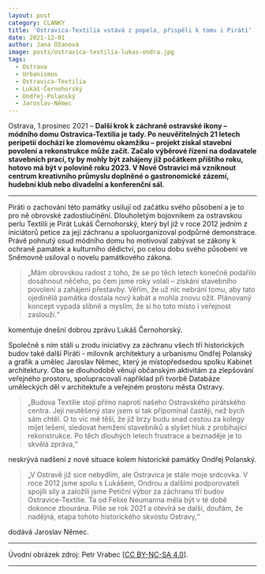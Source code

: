 ```yaml
---
layout: post
category: CLANKY
title: 'Ostravica-Textilia vstává z popela, přispěli k tomu i Piráti'
date: 2021-12-01
author: Jana Ožanová		
image: posts/ostravica-textilia-lukas-ondra.jpg
tags:					
  - Ostrava			
  - Urbanismus		
  - Ostravica-Textilia			
  - Lukáš-Černohorský		
  - Ondřej-Polanský
  - Jaroslav-Němec			
---
```


Ostrava, 1.prosinec 2021 – **Další krok k záchraně ostravské ikony – módního domu Ostravica-Textilia je tady. Po neuvěřitelných 21 letech peripetií dochází ke zlomovému okamžiku – projekt získal stavební povolení a rekonstrukce může začít. Začalo výběrové řízení na dodavatele stavebních prací, ty by mohly být zahájeny již počátkem příštího roku, hotovo má být v polovině roku 2023. V Nové Ostravici má vzniknout centrum kreativního průmyslu doplněné o gastronomické zázemí, hudební klub nebo divadelní a konferenční sál.**


<hr />

Piráti o zachování této památky usilují od začátku svého působení a je to pro ně obrovské zadostiučinění. Dlouholetým bojovníkem za ostravskou perlu Textilii je Pirát Lukáš Černohorský, který byl již v roce 2012 jedním z iniciátorů petice za její záchranu a spoluorganizoval podpůrné demonstrace. Právě pohnutý osud módního domu ho motivoval zabývat se zákony k ochraně památek a kulturního dědictví, po celou dobu svého působení ve Sněmovně usiloval o novelu památkového zákona.

> „Mám obrovskou radost z toho, že se po těch letech konečně podařilo dosáhnout něčeho, po čem jsme roky volali – získání stavebního povolení a zahájení přestavby. Věřím, že už nic nebrání tomu, aby tato ojedinělá památka dostala nový kabát a mohla znovu ožít. Plánovaný koncept vypadá slibně a myslím, že si ho toto místo i veřejnost zaslouží.“

komentuje dnešní dobrou zprávu Lukáš Černohorský.

Společně s ním stáli u zrodu iniciativy za záchranu všech tří historických budov také další Piráti - milovník architektury a urbanismu Ondřej Polanský a grafik a umělec Jaroslav Němec, který je místopředsedou spolku Kabinet architektury. Oba se dlouhodobě věnují občanským aktivitám za zlepšování veřejného prostoru, spolupracovali například při tvorbě Databáze uměleckých děl v architektuře a veřejném prostoru města Ostravy.

>„Budova Textilie stojí přímo naproti našeho Ostravského pirátského centra. Její neutěšený stav jsem si tak připomínal častěji, než bych sám chtěl. O to víc mě těší, že již brzy budu snad cestou za kolegy míjet lešení, sledovat hemžení stavebníků a slyšet hluk z probíhající rekonstrukce. Po těch dlouhých letech frustrace a beznaděje je to skvělá zpráva,“

neskrývá nadšení z nové situace kolem historické památky Ondřej Polanský.

> „V Ostravě již sice nebydlím, ale Ostravica je stále moje srdcovka. V roce 2012 jsme spolu s Lukášem, Ondrou a dalšími podporovateli spojili síly a založili jsme Petiční výbor za záchranu tří budov Ostravice-Textilie. Ta od Felixe Neumanna měla být v té době dokonce zbourána. Píše se rok 2021 a otevírá se další, doufám, že nadějná, etapa tohoto historického skvostu Ostravy,“

dodává Jaroslav Němec.

---

Úvodní obrázek zdroj: Petr Vrabec \[[CC BY-NC-SA 4.0](https://creativecommons.org/licenses/by-nc-sa/4.0/deed.cs)\].

- - -
